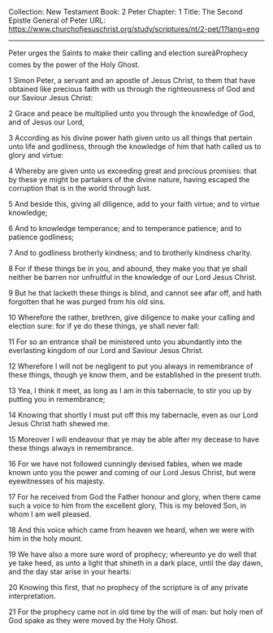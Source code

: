 Collection: New Testament
Book: 2 Peter
Chapter: 1
Title: The Second Epistle General of Peter
URL: https://www.churchofjesuschrist.org/study/scriptures/nt/2-pet/1?lang=eng

---

Peter urges the Saints to make their calling and election sureâProphecy comes by the power of the Holy Ghost.

1 Simon Peter, a servant and an apostle of Jesus Christ, to them that have obtained like precious faith with us through the righteousness of God and our Saviour Jesus Christ:

2 Grace and peace be multiplied unto you through the knowledge of God, and of Jesus our Lord,

3 According as his divine power hath given unto us all things that pertain unto life and godliness, through the knowledge of him that hath called us to glory and virtue:

4 Whereby are given unto us exceeding great and precious promises: that by these ye might be partakers of the divine nature, having escaped the corruption that is in the world through lust.

5 And beside this, giving all diligence, add to your faith virtue; and to virtue knowledge;

6 And to knowledge temperance; and to temperance patience; and to patience godliness;

7 And to godliness brotherly kindness; and to brotherly kindness charity.

8 For if these things be in you, and abound, they make you that ye shall neither be barren nor unfruitful in the knowledge of our Lord Jesus Christ.

9 But he that lacketh these things is blind, and cannot see afar off, and hath forgotten that he was purged from his old sins.

10 Wherefore the rather, brethren, give diligence to make your calling and election sure: for if ye do these things, ye shall never fall:

11 For so an entrance shall be ministered unto you abundantly into the everlasting kingdom of our Lord and Saviour Jesus Christ.

12 Wherefore I will not be negligent to put you always in remembrance of these things, though ye know them, and be established in the present truth.

13 Yea, I think it meet, as long as I am in this tabernacle, to stir you up by putting you in remembrance;

14 Knowing that shortly I must put off this my tabernacle, even as our Lord Jesus Christ hath shewed me.

15 Moreover I will endeavour that ye may be able after my decease to have these things always in remembrance.

16 For we have not followed cunningly devised fables, when we made known unto you the power and coming of our Lord Jesus Christ, but were eyewitnesses of his majesty.

17 For he received from God the Father honour and glory, when there came such a voice to him from the excellent glory, This is my beloved Son, in whom I am well pleased.

18 And this voice which came from heaven we heard, when we were with him in the holy mount.

19 We have also a more sure word of prophecy; whereunto ye do well that ye take heed, as unto a light that shineth in a dark place, until the day dawn, and the day star arise in your hearts:

20 Knowing this first, that no prophecy of the scripture is of any private interpretation.

21 For the prophecy came not in old time by the will of man: but holy men of God spake as they were moved by the Holy Ghost.
